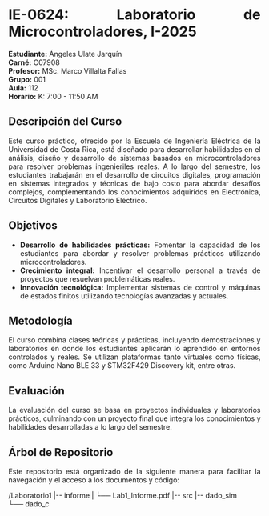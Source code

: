 <div align="justify">

# IE-0624: Laboratorio de Microcontroladores, I-2025

**Estudiante:** Ángeles Ulate Jarquín  
**Carné:** C07908  
**Profesor:** MSc. Marco Villalta Fallas  
**Grupo:** 001  
**Aula:** 112  
**Horario:** K: 7:00 - 11:50 AM  

## Descripción del Curso

Este curso práctico, ofrecido por la Escuela de Ingeniería Eléctrica de la Universidad de Costa Rica, está diseñado para desarrollar habilidades en el análisis, diseño y desarrollo de sistemas basados en microcontroladores para resolver problemas ingenieriles reales. A lo largo del semestre, los estudiantes trabajarán en el desarrollo de circuitos digitales, programación en sistemas integrados y técnicas de bajo costo para abordar desafíos complejos, complementando los conocimientos adquiridos en Electrónica, Circuitos Digitales y Laboratorio Eléctrico.

## Objetivos

- **Desarrollo de habilidades prácticas:** Fomentar la capacidad de los estudiantes para abordar y resolver problemas prácticos utilizando microcontroladores.
- **Crecimiento integral:** Incentivar el desarrollo personal a través de proyectos que resuelvan problemáticas reales.
- **Innovación tecnológica:** Implementar sistemas de control y máquinas de estados finitos utilizando tecnologías avanzadas y actuales.

## Metodología

El curso combina clases teóricas y prácticas, incluyendo demostraciones y laboratorios en donde los estudiantes aplicarán lo aprendido en entornos controlados y reales. Se utilizan plataformas tanto virtuales como físicas, como Arduino Nano BLE 33 y STM32F429 Discovery kit, entre otras.

## Evaluación

La evaluación del curso se basa en proyectos individuales y laboratorios prácticos, culminando con un proyecto final que integra los conocimientos y habilidades desarrolladas a lo largo del semestre.

## Árbol de Repositorio

Este repositorio está organizado de la siguiente manera para facilitar la navegación y el acceso a los documentos y código:

/Laboratorio1
|-- informe
|   └── Lab1_Informe.pdf
|-- src
    |-- dado_sim         
    └── dado_c           
       


